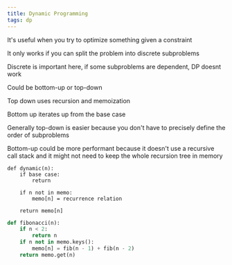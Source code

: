 ```yaml
---
title: Dynamic Programming
tags: dp
---
```


It's useful when you try to optimize something given a constraint 

It only works if you can split the problem into discrete subproblems 

Discrete is important here, if some subproblems are dependent, DP doesnt work 

Could be bottom-up or top-down 

Top down uses recursion and memoization 

Bottom up iterates up from the base case 

Generally top-down is easier because you don't have to precisely define the order of subproblems 

Bottom-up could be more performant because it doesn't use a recursive call stack and it might not need to keep the whole recursion tree in memory 



```
def dynamic(n):
    if base case:
        return  

    if n not in memo:
        memo[n] = recurrence relation 
    
    return memo[n]
```

```python
def fibonacci(n):
    if n < 2:
        return n
    if n not in memo.keys():
        memo[n] = fib(n - 1) + fib(n - 2)
    return memo.get(n)
```